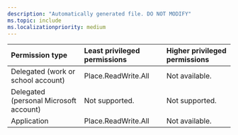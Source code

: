 ```yaml
---
description: "Automatically generated file. DO NOT MODIFY"
ms.topic: include
ms.localizationpriority: medium
---
```


|Permission type|Least privileged permissions|Higher privileged permissions|
|:---|:---|:---|
|Delegated (work or school account)|Place.ReadWrite.All|Not available.|
|Delegated (personal Microsoft account)|Not supported.|Not supported.|
|Application|Place.ReadWrite.All|Not available.|



